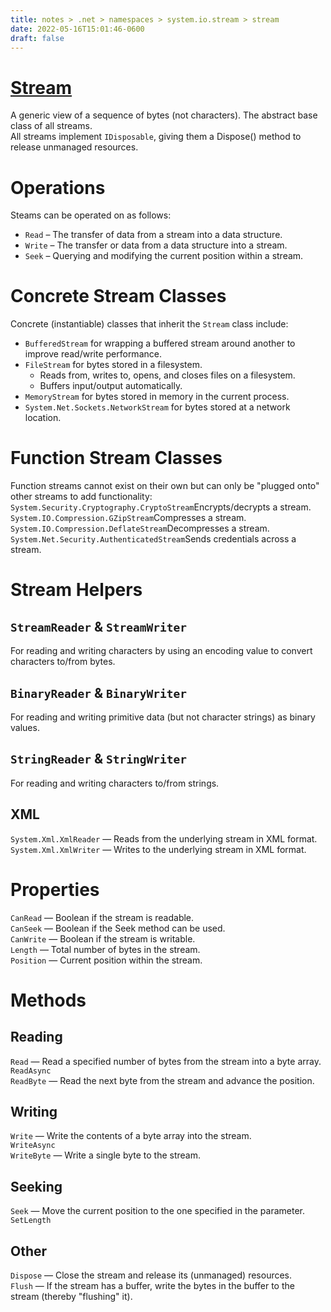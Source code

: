 ```yaml
---
title: notes > .net > namespaces > system.io.stream > stream
date: 2022-05-16T15:01:46-0600
draft: false
---
```

# [Stream](https://docs.microsoft.com/en-us/dotnet/api/system.io.stream?view=net-6.0)
A generic view of a sequence of bytes (not characters). The abstract base class of all streams.  
All streams implement `IDisposable`, giving them a Dispose() method to release unmanaged resources.  

# Operations
Steams can be operated on as follows:
- `Read` – The transfer of data from a stream into a data structure.
- `Write` – The transfer or data from a data structure into a stream.
- `Seek` – Querying and modifying the current position within a stream.

# Concrete Stream Classes
Concrete (instantiable) classes that inherit the `Stream` class include:  
- `BufferedStream` for wrapping a buffered stream around another to improve read/write performance.
- `FileStream` for bytes stored in a filesystem.
  - Reads from, writes to, opens, and closes files on a filesystem.
  - Buffers input/output automatically.
- `MemoryStream` for bytes stored in memory in the current process.
- `System.Net.Sockets.NetworkStream` for bytes stored at a network location.

# Function Stream Classes
Function streams cannot exist on their own but can only be "plugged onto" other streams to add functionality:
`System.Security.Cryptography.CryptoStream`Encrypts/decrypts a stream.
`System.IO.Compression.GZipStream`Compresses a stream.
`System.IO.Compression.DeflateStream`Decompresses a stream.
`System.Net.Security.AuthenticatedStream`Sends credentials across a stream.

# Stream Helpers
## `StreamReader` & `StreamWriter`
For reading and writing characters by using an encoding value to convert characters to/from bytes.

## `BinaryReader` & `BinaryWriter`
For reading and writing primitive data (but not character strings) as binary values.

## `StringReader` & `StringWriter`
For reading and writing characters to/from strings.

## XML
`System.Xml.XmlReader` — Reads from the underlying stream in XML format.  
`System.Xml.XmlWriter` — Writes to the underlying stream in XML format.  

# Properties
`CanRead` — Boolean if the stream is readable.  
`CanSeek` — Boolean if the Seek method can be used.  
`CanWrite` — Boolean if the stream is writable.  
`Length` — Total number of bytes in the stream.  
`Position` — Current position within the stream.  

# Methods
## Reading
`Read` — Read a specified number of bytes from the stream into a byte array.  
`ReadAsync`  
`ReadByte` — Read the next byte from the stream and advance the position.  

## Writing
`Write` — Write the contents of a byte array into the stream.  
`WriteAsync`  
`WriteByte` — Write a single byte to the stream.  

## Seeking
`Seek` — Move the current position to the one specified in the parameter.  
`SetLength`  

## Other
`Dispose` — Close the stream and release its (unmanaged) resources.  
`Flush` — If the stream has a buffer, write the bytes in the buffer to the stream (thereby "flushing" it).  
